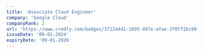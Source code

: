 ```yaml
---
title: 'Associate Cloud Engineer'
company: 'Google Cloud'
companyRank: 2
url: 'https://www.credly.com/badges/371244d1-1895-487e-afae-3f0ff1bc99f5/public_url'
issueDate: '09-01-2024'
expiryDate: '09-01-2026'
---
```

